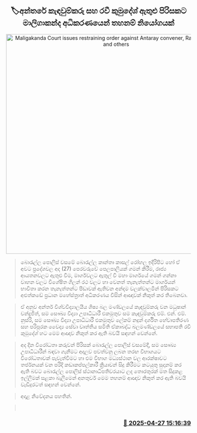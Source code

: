 <p align='center'><b><h2 align='center' title='Maligakanda Court issues restraining order against Antaray convener, Ravi Kumudesh and others'>🏷අන්තරේ කැඳවුම්කරු සහ රවී කුමුදේශ් ඇතුළු පිරිසකට මාලිගාකන්ද අධිකරණයෙන් තහනම් නියෝගයක්</h2></b></p>
<p align='center'><img src='https://helakuru.sgp1.cdn.digitaloceanspaces.com/esana/images/lib/court-gg.jpg' width='600' alt='Maligakanda Court issues restraining order against Antaray convener, Ravi Kumudesh and others'></p>

> බොරැල්ල පොලිස් වසමේ බොරැල්ල කාන්තා කාසල් රෝහල ඉදිරිපිට හෝ ඒ අවට ප්‍රදේශවල අද (27) පෙරවරුවේ පෙලපාලියක් ගමන් කිරීම, රාජ්‍ය ආයතනවලට ඇතුළු වීම, මාර්ගවලට ඇතුල් වී මහා මාර්ගයේ ගමන් ගන්නා වාහන වලට විශේෂිත ගිලන් රථ වලට හා වෙනත් තැනැත්තන්ට මාර්ගයන් භාවිතා කරන තැනැත්තන්ට පීඩාවක් ඇතිවන අන්දම වලක්වාලමින් පිරිසකට අළුත්කඩේ ප්‍රධාන මහේස්ත්‍රාත් අධිකරණය විසින් ආඥාවක් නිකුත් කර තිබෙනවා.

> ඒ අනුව අන්තර් විශ්වවිද්‍යාලයීය ශිෂ්‍ය බල මණ්ඩලයේ කැඳවුම්කරු වන මධුෂාන් චන්ද්‍රජිත්, සම සෞඛ්‍ය විද්‍යා උපාධිධාරී එකමුතුව සම කැඳවුම්කරු එම්. එන්. එම්. නුස්රි, සම සෞඛ්‍ය විද්‍යා උපාධිධාරී එකමුතුව ලේකම් නදුන් දර්ශිත හේවාපතිරණ සහ පරිපූරක වෛද්‍ය සේවා වෘත්තීය සමිති ඒකාබද්ධ බලමණ්ඩලයේ සභාපති රවී කුමුදේශ් හට මෙම ආඥාව නිකුත් කර ඇති බවයි සඳහන් වෙන්නේ.

> අද දින විරෝධතා කරුවන් පිරිසක් බොරැල්ල පොලිස් වසමේදී, සම සෞඛ්‍ය උපාධිධාරීන් බඳවා ගැනීමට අදාලව පවත්වනු ලබන තරඟ විභාගයට විරෝධතාවක් පැවැත්වීමට හා එම විභාග මධ්‍යස්ථාන වල ආරක්ෂාවට තර්ජනයක් වන පරිදි කඩාකප්පල්කාරී ක්‍රියාවන් සිදු කිරීමට කටයුතු සුදානම් කර ඇති බවට බොරැල්ල පොලිස් ස්ථානාධිපතිවරයාට ලද තොරතුරක් මත සිදුකළ ඉල්ලීමක් සළකා බැලීමෙන් අනතුර්ව මෙම තහනම් ආඥාව නිකුත් කර ඇති බවයි වැඩිදුරටත් සඳහන් වෙන්නේ.

> අදාළ නිවේදනය පහතින්.

>  



<h3 align='right'><a href='https://www.helakuru.lk/esana/p/109593/'>📅 2025-04-27 15:16:39</a></h3>
